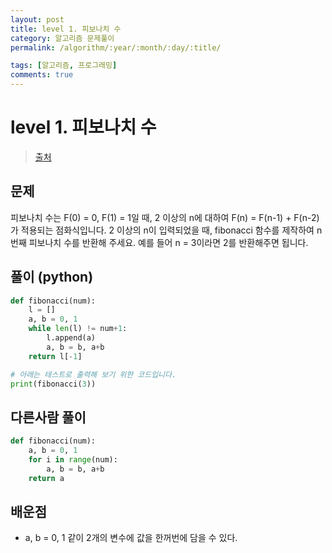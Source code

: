 ```yaml
---
layout: post
title: level 1. 피보나치 수
category: 알고리즘 문제풀이
permalink: /algorithm/:year/:month/:day/:title/

tags: [알고리즘, 프로그래밍]
comments: true
---
```

# level 1. 피보나치 수
> [출처](http://tryhelloworld.co.kr/challenge_codes/5)

## 문제
피보나치 수는 F(0) = 0, F(1) = 1일 때, 2 이상의 n에 대하여 F(n) = F(n-1) + F(n-2) 가 적용되는 점화식입니다. 2 이상의 n이 입력되었을 때, fibonacci 함수를 제작하여 n번째 피보나치 수를 반환해 주세요. 예를 들어 n = 3이라면 2를 반환해주면 됩니다.

## 풀이 (python)
```python
def fibonacci(num):
    l = []
    a, b = 0, 1
    while len(l) != num+1:
        l.append(a)
        a, b = b, a+b
    return l[-1]

# 아래는 테스트로 출력해 보기 위한 코드입니다.
print(fibonacci(3))
```

## 다른사람 풀이
```python
def fibonacci(num):
    a, b = 0, 1
    for i in range(num):
        a, b = b, a+b
    return a
```

## 배운점
- a, b = 0, 1 같이 2개의 변수에 값을 한꺼번에 담을 수 있다.
